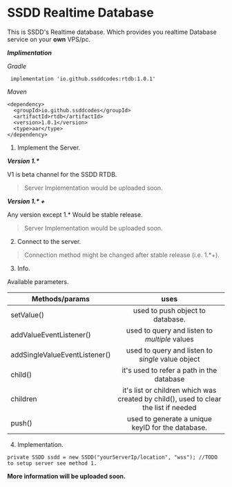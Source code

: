 # SSDD Realtime Database
This is SSDD's Realtime database. Which provides you realtime Database service on your **own** VPS/pc.

___Implimentation___

*Gradle*

```
 implementation 'io.github.ssddcodes:rtdb:1.0.1'
```

*Maven*

```
<dependency>
  <groupId>io.github.ssddcodes</groupId>
  <artifactId>rtdb</artifactId>
  <version>1.0.1</version>
  <type>aar</type>
</dependency>
```

1. Implement the Server.

___Version 1.*___

V1 is beta channel for the SSDD RTDB.
> Server Implementation would be uploaded soon.

___Version 1.* +___

Any version except 1.* Would be stable release.

> Server Implementation would be uploaded soon.

2. Connect to the server.

> Connection method might be changed after stable release (i.e. 1.*+).

3. Info.

Available parameters.

| **Methods/params** | **uses** |
| ------------------ | :------: |
| setValue()   | used to push object to database. |
| addValueEventListener() |  used to query and listen to *multiple* values |
| addSingleValueEventListener() | used to query and listen to *single* value object |
| child() | it's used to refer a path in the database |
| children | it's list or children which was created by child(), used to clear the list if needed |
| push() | used to generate a unique keyID for the database. |

4. Implementation.
```
private SSDD ssdd = new SSDD("yourServerIp/location", "wss"); //TODO to setup server see method 1.
```
**More information will be uploaded soon.**

